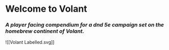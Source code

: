 # Welcome to Volant

### *A player facing compendium for a dnd 5e campaign set on the homebrew continent of Volant.*

![[Volant Labelled.svg]]